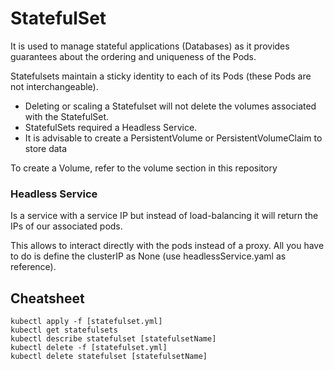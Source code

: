 # StatefulSet

It is used to manage stateful applications (Databases) as it provides guarantees about the ordering and uniqueness of the Pods.

Statefulsets maintain a sticky identity to each of its Pods (these Pods are
not interchangeable).

- Deleting or scaling a Statefulset will not delete the volumes associated
with the StatefulSet.
- StatefulSets required a Headless Service. 
- It is advisable to create a PersistentVolume or PersistentVolumeClaim to store data

To create a Volume, refer to the volume section in this repository

### Headless Service

Is a service with a service IP but instead of load-balancing it will return the IPs of our associated pods.

This allows to interact directly with the pods instead of a proxy. All you have to do is define
the clusterIP as None (use headlessService.yaml as reference).

## Cheatsheet
```shell
kubectl apply -f [statefulset.yml]
kubectl get statefulsets
kubectl describe statefulset [statefulsetName]
kubectl delete -f [statefulset.yml]
kubectl delete statefulset [statefulsetName]
```
